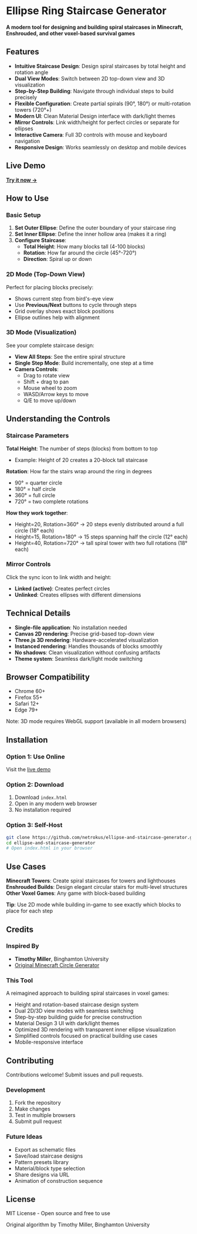 # Ellipse Ring Staircase Generator

**A modern tool for designing and building spiral staircases in Minecraft, Enshrouded, and other voxel-based survival games**

## Features

- **Intuitive Staircase Design**: Design spiral staircases by total height and rotation angle
- **Dual View Modes**: Switch between 2D top-down view and 3D visualization
- **Step-by-Step Building**: Navigate through individual steps to build precisely
- **Flexible Configuration**: Create partial spirals (90°, 180°) or multi-rotation towers (720°+)
- **Modern UI**: Clean Material Design interface with dark/light themes
- **Mirror Controls**: Link width/height for perfect circles or separate for ellipses
- **Interactive Camera**: Full 3D controls with mouse and keyboard navigation
- **Responsive Design**: Works seamlessly on desktop and mobile devices

## Live Demo

**[Try it now →](https://netrokus.github.io/ellipse-and-staircase-generator/)**

## How to Use

### Basic Setup

1. **Set Outer Ellipse**: Define the outer boundary of your staircase ring
2. **Set Inner Ellipse**: Define the inner hollow area (makes it a ring)
3. **Configure Staircase**:
   - **Total Height**: How many blocks tall (4-100 blocks)
   - **Rotation**: How far around the circle (45°-720°)
   - **Direction**: Spiral up or down

### 2D Mode (Top-Down View)

Perfect for placing blocks precisely:

- Shows current step from bird's-eye view
- Use **Previous/Next** buttons to cycle through steps
- Grid overlay shows exact block positions
- Ellipse outlines help with alignment

### 3D Mode (Visualization)

See your complete staircase design:

- **View All Steps**: See the entire spiral structure
- **Single Step Mode**: Build incrementally, one step at a time
- **Camera Controls**:
  - Drag to rotate view
  - Shift + drag to pan
  - Mouse wheel to zoom
  - WASD/Arrow keys to move
  - Q/E to move up/down

## Understanding the Controls

### Staircase Parameters

**Total Height**: The number of steps (blocks) from bottom to top
- Example: Height of 20 creates a 20-block tall staircase

**Rotation**: How far the stairs wrap around the ring in degrees
- 90° = quarter circle
- 180° = half circle  
- 360° = full circle
- 720° = two complete rotations

**How they work together**: 
- Height=20, Rotation=360° → 20 steps evenly distributed around a full circle (18° each)
- Height=15, Rotation=180° → 15 steps spanning half the circle (12° each)
- Height=40, Rotation=720° → tall spiral tower with two full rotations (18° each)

### Mirror Controls

Click the sync icon to link width and height:
- **Linked (active)**: Creates perfect circles
- **Unlinked**: Creates ellipses with different dimensions

## Technical Details

- **Single-file application**: No installation needed
- **Canvas 2D rendering**: Precise grid-based top-down view
- **Three.js 3D rendering**: Hardware-accelerated visualization
- **Instanced rendering**: Handles thousands of blocks smoothly
- **No shadows**: Clean visualization without confusing artifacts
- **Theme system**: Seamless dark/light mode switching

## Browser Compatibility

- Chrome 60+
- Firefox 55+
- Safari 12+
- Edge 79+

Note: 3D mode requires WebGL support (available in all modern browsers)

## Installation

### Option 1: Use Online
Visit the [live demo](https://netrokus.github.io/ellipse-and-staircase-generator/)

### Option 2: Download
1. Download `index.html`
2. Open in any modern web browser
3. No installation required

### Option 3: Self-Host
```bash
git clone https://github.com/netrokus/ellipse-and-staircase-generator.git
cd ellipse-and-staircase-generator
# Open index.html in your browser
```

## Use Cases

**Minecraft Towers**: Create spiral staircases for towers and lighthouses
**Enshrouded Builds**: Design elegant circular stairs for multi-level structures  
**Other Voxel Games**: Any game with block-based building

**Tip**: Use 2D mode while building in-game to see exactly which blocks to place for each step

## Credits

### Inspired By
- **Timothy Miller**, Binghamton University
- [Original Minecraft Circle Generator](https://www.cs.binghamton.edu/~millerti/circlegen.html)

### This Tool
A reimagined approach to building spiral staircases in voxel games:
- Height and rotation-based staircase design system
- Dual 2D/3D view modes with seamless switching
- Step-by-step building guide for precise construction
- Material Design 3 UI with dark/light themes
- Optimized 3D rendering with transparent inner ellipse visualization
- Simplified controls focused on practical building use cases
- Mobile-responsive interface

## Contributing

Contributions welcome! Submit issues and pull requests.

### Development
1. Fork the repository
2. Make changes
3. Test in multiple browsers
4. Submit pull request

### Future Ideas
- Export as schematic files
- Save/load staircase designs
- Pattern presets library
- Material/block type selection
- Share designs via URL
- Animation of construction sequence

## License

MIT License - Open source and free to use

Original algorithm by Timothy Miller, Binghamton University

